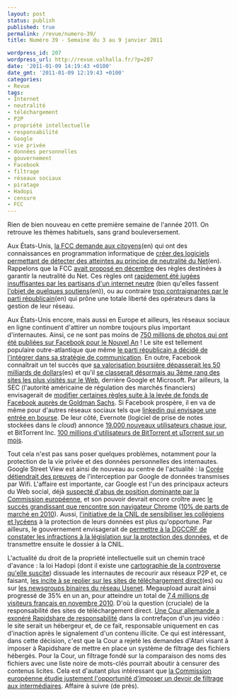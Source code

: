 ```yaml
---
layout: post
status: publish
published: true
permalink: /revue/numero-39/
title: Numéro 39 - Semaine du 3 au 9 janvier 2011

wordpress_id: 207
wordpress_url: http://revue.valhalla.fr/?p=207
date: '2011-01-09 14:19:43 +0100'
date_gmt: '2011-01-09 12:19:43 +0100'
categories:
- Revue
tags:
- Internet
- neutralité
- téléchargement
- P2P
- propriété intellectuelle
- responsabilité
- Google
- vie privée
- données personnelles
- gouvernement
- Facebook
- filtrage
- réseaux sociaux
- piratage
- Hadopi
- censure
- FCC
---
```

<p>Rien de bien nouveau en cette première semaine de l'année 2011. On retrouve les thèmes habituels, sans grand bouleversement.</p>
<p>Aux États-Unis, <a href="http://arstechnica.com/tech-policy/news/2011/01/detecting-net-neutrality-violationstheres-an-app-for-that.ars">la FCC demande aux citoyens</a><span class="lang">(en)</span> qui ont des connaissances en programmation informatique de <a href="http://www.wired.com/epicenter/2011/01/net-neutrality-app/">créer des logiciels permettant de détecter des atteintes au principe de neutralité du Net</a><span class="lang">(en)</span>. Rappelons que la FCC <a href="http://revue.valhalla.fr/numeros/37/">avait proposé en décembre</a> des règles destinées à garantir la neutralité du Net. Ces règles ont <a href="http://www.laquadrature.net/fr/les-etats-unis-echouent-a-proposer-une-politique-convaincante-sur-la-neutralite-du-net">rapidement été jugées insuffisantes par les partisans d'un internet neutre</a> (bien qu'elles fassent <a href="http://cyberlaw.stanford.edu/node/6577">l'objet de quelques soutiens</a><span class="lang">(en)</span>), ou au contraire <a href="http://arstechnica.com/tech-policy/news/2011/01/net-neutrality-fight-gop-wields-garlic-against-fcc-vampires.ars">trop contraignantes par le parti républicain</a><span class="lang">(en)</span> qui prône une totale liberté des opérateurs dans la gestion de leur réseau.</p>
<p>Aux États-Unis encore, mais aussi en Europe et ailleurs, les réseaux sociaux en ligne continuent d'attirer un nombre toujours plus important d'internautes. Ainsi, ce ne sont pas moins de <a href="http://www.clubic.com/internet/facebook/actualite-388706-750-photos-publiees-facebook-nouvel-an.html">750 millions de photos qui ont été publiées sur Facebook pour le Nouvel An</a> ! Le site est tellement populaire outre-atlantique que même <a href="http://www.clubic.com/internet/facebook/actualite-388720-us-republicains-montent-grade-installent-facebook.html">le parti républicain a décidé de l'intégrer dans sa stratégie de communication</a>. En outre, Facebook connaîtrait un tel succès que <a href="http://www.elpais.com/articulo/economia/valoracion/Facebook/supera/50000/millones/dolares/elpepueco/20110103elpepueco_3/Tes">sa valorisation boursière dépasserait les 50 milliards de dollars</a><span class="lang">(es)</span> et qu'il <a href="http://www.zdnet.fr/actualites/facebook-valorise-a-50-milliards-de-dollars-vraiment-39757199.htm">se classerait désormais au 3ème rang des sites les plus visités sur le Web</a>, derrière Google et Microsoft. Par ailleurs, la SEC (l'autorité américaine de régulation des marchés financiers) envisagerait de <a href="http://pro.clubic.com/actualite-e-business/investissement/actualite-388840-sec-modifier-regles-investissement-goldman-sachs-facebook.html">modifier certaines règles suite à la levée de fonds de Facebook auprès de Goldman Sachs</a>. Si Facebook prospère, il en va de même pour d'autres réseaux sociaux tels que <a href="http://www.clubic.com/actualite-312890-linkedin-reflechit-introduction-bourse.html">linkedin qui envisage une entrée en bourse</a>. De leur côté, Evernote (logiciel de prise de notes stockées dans le <i>cloud</i>) annonce <a href="http://pro.clubic.com/entreprises/actualite-388740-evernote-19-000-inscrits.html">19.000 nouveaux utilisateurs chaque jour</a>, et BitTorrent Inc. <a href="http://www.clubic.com/telecharger/logiciel-telechargement-p2p/bittorrent/actualite-388450-100-utilisateurs-actifs-mensuels-logiciel-bittorrent.html">100 millions d'utilisateurs de BitTorrent et µTorrent sur un mois</a>.</p>
<p>Tout cela n'est pas sans poser quelques problèmes, notamment pour la protection de la vie privée et des données personnelles des internautes. Google Street View est ainsi de nouveau au centre de l'actualité : la <a href="http://www.clubic.com/internet/google/actualite-389106-street-view-coree-preuves-collectes-illegales.html">Corée détiendrait des preuves</a> de l'interception par Google de données transmises par Wifi. L'affaire est importante, car Google est l'un des principaux acteurs du Web social, déjà <a href="http://www.clubic.com/internet/google/actualite-388738-abus-position-dominante-google-enquete-debute.html">suspecté d'abus de position dominante par la Commission européenne</a>, et son pouvoir devrait encore croître avec <a href="http://www.pcinpact.com/actu/news/61161-bilan-2010-navigateurs-google-chrome-grand-vainqueur.htm">le succès grandissant que rencontre son navigateur Chrome</a> (<a href="http://www.clubic.com/navigateur-internet/actualite-388508-chrome-10-parts.html">10% de parts de marché en 2010</a>). Aussi, <a href="http://www.clubic.com/antivirus-securite-informatique/virus-hacker-piratage/anonyme-internet/actualite-388932-cnil-colleges-lycees.html">l'initiative de la CNIL de sensibiliser les collégiens et lycéens</a> à la protection de leurs données est plus qu'opportune. Par ailleurs, le gouvernement envisagerait de <a href="http://www.numerama.com/magazine/17781-frederic-lefebvre-veut-rendre-le-net-plus-responsable.html">permettre à la DGCCRF de constater les infractions à la législation sur la protection des données</a>, et de transmettre ensuite le dossier à la CNIL.</p>
<p>L'actualité du droit de la propriété intellectuelle suit un chemin tracé d'avance : la loi Hadopi (dont il existe une <a href="http://www.pcinpact.com/actu/news/61240-cartographie-hadopi-opposants-partisans-strategie.htm">cartographie de la controverse qu'elle suscite</a>) dissuade les internautes de recourir aux réseaux P2P et, ce faisant, <a href="http://www.elpais.com/articulo/tecnologia/ley/antidescargas/dispara/uso/Megaupload/Francia/elpeputec/20110104elpeputec_1/Tes">les incite à se replier sur les sites de téléchargement direct</a><span class="lang">(es)</span> ou sur <a href="http://www.pcinpact.com/actu/news/61138-newsgroup-binaires-ng-hadopi-megaupload.htm">les newsgroups binaires du réseau Usenet</a>. Megaupload aurait ainsi progressé de 35% en un an, pour atteindre un total de <a href="http://blog.lefigaro.fr/technotes/2010/12/74-millions-de-francais-ont-visite-megaupload-en-novembre.html">7,4 millions de visiteurs français en novembre 2010</a>. D'où la question (cruciale) de la responsabilité des sites de téléchargement direct. <a href="http://www.numerama.com/magazine/17780-rapidshare-conforte-son-statut-d-hebergeur-et-eloigne-le-filtrage.html">Une Cour allemande a exonéré Rapidshare de responsabilité</a> dans la contrefaçon d'un jeu vidéo : le site serait un hébergeur et, de ce fait, responsable uniquement en cas d'inaction après le signalement d'un contenu illicite. Ce qui est intéressant, dans cette décision, c'est que la Cour a rejeté les demandes d'Atari visant à imposer à Rapidshare de mettre en place un système de filtrage des fichiers hébergés. Pour la Cour, un filtrage fondé sur la comparaison des noms des fichiers avec une liste noire de mots-clés pourrait aboutir à censurer des contenus licites. Cela est d'autant plus intéressant que <a href="http://www.numerama.com/magazine/17764-la-commission-europeenne-ouvre-la-porte-au-filtrage-contre-le-piratage.html">la Commission européenne étudie justement l'opportunité d'imposer un devoir de filtrage aux intermédiaires</a>. Affaire à suivre (de près).</p>
